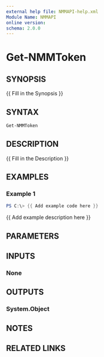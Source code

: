 ```yaml
---
external help file: NMMAPI-help.xml
Module Name: NMMAPI
online version:
schema: 2.0.0
---
```


# Get-NMMToken

## SYNOPSIS

{{ Fill in the Synopsis }}

## SYNTAX

```powershell
Get-NMMToken
```

## DESCRIPTION

{{ Fill in the Description }}

## EXAMPLES

### Example 1

```powershell
PS C:\> {{ Add example code here }}
```

{{ Add example description here }}

## PARAMETERS

## INPUTS

### None

## OUTPUTS

### System.Object

## NOTES

## RELATED LINKS
